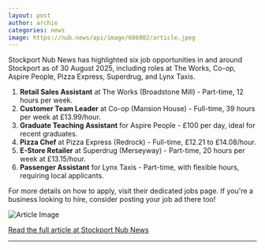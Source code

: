 ```yaml
---
layout: post
author: archie
categories: news
image: https://nub.news/api/image/686802/article.jpeg
---
```

Stockport Nub News has highlighted six job opportunities in and around Stockport as of 30 August 2025, including roles at The Works, Co-op, Aspire People, Pizza Express, Superdrug, and Lynx Taxis. 

1. **Retail Sales Assistant** at The Works (Broadstone Mill) - Part-time, 12 hours per week. 
2. **Customer Team Leader** at Co-op (Mansion House) - Full-time, 39 hours per week at £13.99/hour. 
3. **Graduate Teaching Assistant** for Aspire People - £100 per day, ideal for recent graduates. 
4. **Pizza Chef** at Pizza Express (Redrock) - Full-time, £12.21 to £14.08/hour. 
5. **E-Store Retailer** at Superdrug (Merseyway) - Part-time, 20 hours per week at £13.15/hour. 
6. **Passenger Assistant** for Lynx Taxis - Part-time, with flexible hours, requiring local applicants.

For more details on how to apply, visit their dedicated jobs page. If you're a business looking to hire, consider posting your job ad there too!

![Article Image](https://nub.news/api/image/686802/article.jpeg)

[Read the full article at Stockport Nub News](https://stockport.nub.news/news/local-news/sp8581-six-jobs-available-in-and-around-stockport-now-superdrug-pizza-express-the-works-and-more-270305)

---
